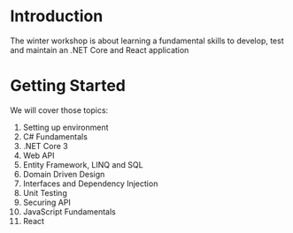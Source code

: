 # Introduction 
The winter workshop is about learning a fundamental skills to develop, test and maintain an .NET Core and React application

# Getting Started
We will cover those topics:
1.	Setting up environment
2.	C# Fundamentals
3.	.NET Core 3
4.  Web API
5.  Entity Framework, LINQ and SQL
6.	Domain Driven Design
7.  Interfaces and Dependency Injection
8.  Unit Testing
9.  Securing API
10. JavaScript Fundamentals
11. React

